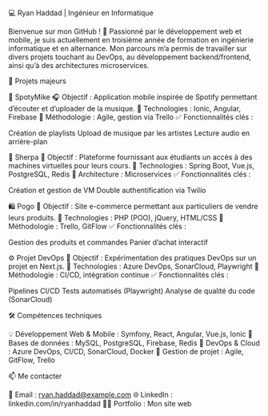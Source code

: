 💻 Ryan Haddad | Ingénieur en Informatique

Bienvenue sur mon GitHub ! 🎯 Passionné par le développement web et mobile, je suis actuellement en troisième année de formation en ingénierie informatique et en alternance. Mon parcours m’a permis de travailler sur divers projets touchant au DevOps, au développement backend/frontend, ainsi qu’à des architectures microservices.

🚀 Projets majeurs

🎵 SpotyMike
🎧 Objectif : Application mobile inspirée de Spotify permettant d’écouter et d’uploader de la musique.
📌 Technologies : Ionic, Angular, Firebase
🔹 Méthodologie : Agile, gestion via Trello
✅ Fonctionnalités clés :

Création de playlists
Upload de musique par les artistes
Lecture audio en arrière-plan

📡 Sherpa
💾 Objectif : Plateforme fournissant aux étudiants un accès à des machines virtuelles pour leurs cours.
📌 Technologies : Spring Boot, Vue.js, PostgreSQL, Redis
🔹 Architecture : Microservices
✅ Fonctionnalités clés :

Création et gestion de VM
Double authentification via Twilio

🛍️ Pogo
🛒 Objectif : Site e-commerce permettant aux particuliers de vendre leurs produits.
📌 Technologies : PHP (POO), jQuery, HTML/CSS
🔹 Méthodologie : Trello, GitFlow
✅ Fonctionnalités clés :

Gestion des produits et commandes
Panier d’achat interactif

⚙️ Projet DevOps
🚀 Objectif : Expérimentation des pratiques DevOps sur un projet en Next.js.
📌 Technologies : Azure DevOps, SonarCloud, Playwright
🔹 Méthodologie : CI/CD, intégration continue
✅ Fonctionnalités clés :

Pipelines CI/CD
Tests automatisés (Playwright)
Analyse de qualité du code (SonarCloud)

🛠️ Compétences techniques

💡 Développement Web & Mobile : Symfony, React, Angular, Vue.js, Ionic
💾 Bases de données : MySQL, PostgreSQL, Firebase, Redis
🚀 DevOps & Cloud : Azure DevOps, CI/CD, SonarCloud, Docker
📌 Gestion de projet : Agile, GitFlow, Trello

📫 Me contacter

📧 Email : ryan.haddad@example.com
🌐 LinkedIn : linkedin.com/in/ryanhaddad
👨‍💻 Portfolio : Mon site web


